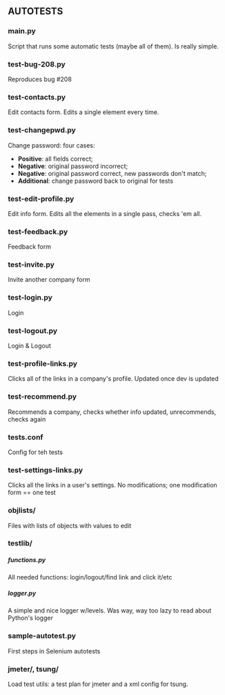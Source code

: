 AUTOTESTS
---------

### main.py
Script that runs some automatic tests (maybe all of them). Is really simple.

### test-bug-208.py
Reproduces bug #208 

### test-contacts.py
Edit contacts form. Edits a single element every time.

### test-changepwd.py
Change password: four cases:
* **Positive**: all fields correct;
* **Negative**: original password incorrect;
* **Negative**: original password correct, new passwords don't match;
* **Additional**: change password back to original for tests

### test-edit-profile.py
Edit info form. Edits all the elements in a single pass, checks 'em all.

### test-feedback.py
Feedback form

### test-invite.py
Invite another company form

### test-login.py
Login

### test-logout.py
Login & Logout

### test-profile-links.py
Clicks all of the links in a company's profile. Updated once dev is updated

### test-recommend.py
Recommends a company, checks whether info updated, unrecommends, checks again

### tests.conf
Config for teh tests

### test-settings-links.py
Clicks all the links in a user's settings. No modifications; one modification form == one test

### objlists/
Files with lists of objects with values to edit

### testlib/
##### functions.py
All needed functions: login/logout/find link and click it/etc
##### logger.py
A simple and nice logger w/levels. Was way, way too lazy to read about Python's logger

### sample-autotest.py
First steps in Selenium autotests

### jmeter/, tsung/
Load test utils: a test plan for jmeter and a xml config for tsung.
